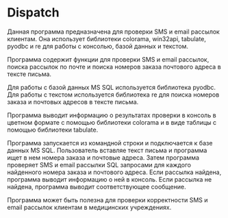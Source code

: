 # Dispatch

Данная программа предназначена для проверки SMS и email рассылок клиентам. Она использует библиотеки colorama, win32api, tabulate, pyodbc и re для работы с консолью, базой данных и текстом.

Программа содержит функции для проверки SMS и email рассылок, поиска рассылок по почте и поиска номеров заказа почтового адреса в тексте письма.

Для работы с базой данных MS SQL используется библиотека pyodbc. Для работы с текстом используется библиотека re для поиска номеров заказа и почтовых адресов в тексте письма.

Программа выводит информацию о результатах проверки в консоль в цветном формате с помощью библиотеки colorama и в виде таблицы с помощью библиотеки tabulate.

Программа запускается из командной строки и подключается к базе данных MS SQL. Пользователь вставляе текст письма и программа ищет в нем номера заказа и почтовые адреса. Затем программа проверяет SMS и email рассылки SQL запросами для каждого найденного номера заказа и почтового адреса. Если рассылка найдена, программа выводит информацию о ней в консоль. Если рассылка не найдена, программа выводит соответствующее сообщение.

Программа может быть полезна для проверки корректности SMS и email рассылок клиентам в медицинских учреждениях.
